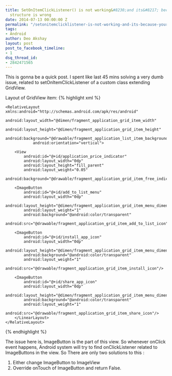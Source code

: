 ```yaml
---
title: SetOnItemClickListener() is not working&#8230;and its&#8217; because your layout
  structure is wrong
date: 2014-07-13 00:00:00 Z
permalink: "/setonitemclicklistener-is-not-working-and-its-because-your-layout-structure-is-wrong/"
tags:
- Android
author: Deo Akshay
layout: post
post_to_facebook_timeline:
- 1
dsq_thread_id:
- 2842471565
---
```


This is gonna be a quick post. I spent like last 45 mins solving a very dumb issue, related to setOnItemClickListener of a custom class extending GridView.

Layout of GridView item:
{% highlight xml %}

<?xml version="1.0" encoding="utf-8"?>

    <RelativeLayout xmlns:android="http://schemas.android.com/apk/res/android"
                android:layout_width="@dimen/fragment_application_grid_item_width"
                android:layout_height="@dimen/fragment_application_grid_item_height"
                android:background="@drawable/fragment_application_list_item_background_drawable"
                android:orientation="vertical">



<!-- Some Elements -->

        <View
            android:id="@+id/application_price_indicator"
            android:layout_width="0dp"
            android:layout_height="fill_parent"
            android:layout_weight="0.05"
            android:background="@drawable/fragment_application_grid_item_free_indicator"/>

        <ImageButton
            android:id="@+id/add_to_list_menu"
            android:layout_width="0dp"
            android:layout_height="@dimen/fragment_application_grid_item_menu_dimen"
            android:layout_weight="1"
            android:background="@android:color/transparent"
            android:src="@drawable/fragment_application_grid_item_add_to_list_icon"/>

        <ImageButton
            android:id="@+id/install_app_icon"
            android:layout_width="0dp"
            android:layout_height="@dimen/fragment_application_grid_item_menu_dimen"
            android:background="@android:color/transparent"
            android:layout_weight="1"
            android:src="@drawable/fragment_application_grid_item_install_icon"/>

        <ImageButton
            android:id="@+id/share_app_icon"
            android:layout_width="0dp"
            android:layout_height="@dimen/fragment_application_grid_item_menu_dimen"
            android:background="@android:color/transparent"
            android:layout_weight="1"
            android:src="@drawable/fragment_application_grid_item_share_icon"/>
        </LinearLayout>
    </RelativeLayout>

{% endhighlight %}

The issue here is, ImageButton is the part of this view. So whenever onClick event happens, Android system will try to find onClickListener related to ImageButtons in the view. So There are only two solutions to this :

1. Either change ImageButton to ImageView
2. Override onTouch of ImageButton and return False.
